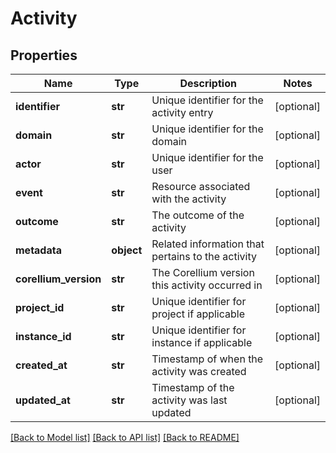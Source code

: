 # Activity



## Properties
Name | Type | Description | Notes
------------ | ------------- | ------------- | -------------
**identifier** | **str** | Unique identifier for the activity entry | [optional] 
**domain** | **str** | Unique identifier for the domain | [optional] 
**actor** | **str** | Unique identifier for the user | [optional] 
**event** | **str** | Resource associated with the activity | [optional] 
**outcome** | **str** | The outcome of the activity | [optional] 
**metadata** | **object** | Related information that pertains to the activity | [optional] 
**corellium_version** | **str** | The Corellium version this activity occurred in | [optional] 
**project_id** | **str** | Unique identifier for project if applicable | [optional] 
**instance_id** | **str** | Unique identifier for instance if applicable | [optional] 
**created_at** | **str** | Timestamp of when the activity was created | [optional] 
**updated_at** | **str** | Timestamp of the activity was last updated | [optional] 

[[Back to Model list]](../README.md#documentation-for-models) [[Back to API list]](../README.md#documentation-for-api-endpoints) [[Back to README]](../README.md)


